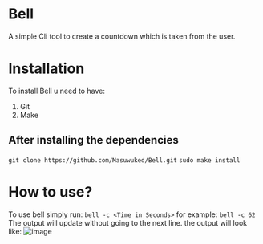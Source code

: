 # Bell
 A simple Cli tool to create a countdown which is taken from the user.

 # Installation
 To install Bell u need to have:
 1. Git
 2. Make
## After installing the dependencies
 ```git clone https://github.com/Masuwuked/Bell.git```
 ```sudo make install```
 # How to use?
To use bell simply run:
```bell -c <Time in Seconds>```
for example:
```bell -c 62```
The output will update without going to the next line.
the output will look like:
![image](https://github.com/Masuwuked/Bell/assets/74668157/3ef3ab71-8cd9-409d-8c09-2a1a9382b2c5)


